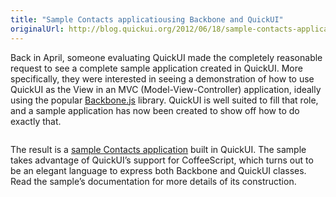```yaml
---
title: "Sample Contacts applicatiousing Backbone and QuickUI"
originalUrl: http://blog.quickui.org/2012/06/18/sample-contacts-application/
---
```


<p>
  Back in April, someone evaluating QuickUI made the completely reasonable
  request to see a complete sample application created in QuickUI. More
  specifically, they were interested in seeing a demonstration of how to use
  QuickUI as the View in an MVC (Model-View-Controller) application, ideally
  using the popular
  <a href="http://backbonejs.org/">Backbone.js</a> library. QuickUI is well
  suited to fill that role, and a sample application has now been created to
  show off how to do exactly that.
</p>
<img src="https://quickui.org/docs/images/Contact%20Card.png" alt="" />
<p>
  The result is a
  <a href="https://quickui.org/docs/contacts.html"
    >sample Contacts application</a
  >
  built in QuickUI. The sample takes advantage of QuickUI’s support for
  CoffeeScript, which turns out to be an elegant language to express both
  Backbone and QuickUI classes. Read the sample’s documentation for more details
  of its construction.
</p>

